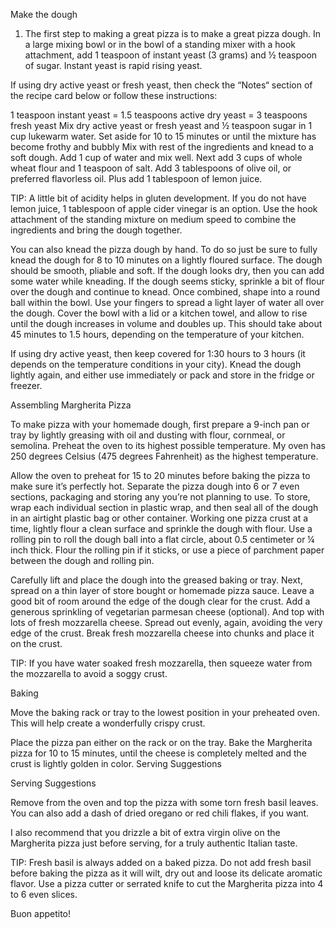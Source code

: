 Make the dough

1. The first step to making a great pizza is to make a great pizza dough. In a large mixing bowl or in the bowl of a standing mixer with a hook attachment, add 1 teaspoon of instant yeast (3 grams) and ½ teaspoon of sugar. Instant yeast is rapid rising yeast.

If using dry active yeast or fresh yeast, then check the “Notes“ section of the recipe card below or follow these instructions:

1 teaspoon instant yeast = 1.5 teaspoons active dry yeast = 3 teaspoons fresh yeast
Mix dry active yeast or fresh yeast and ½ teaspoon sugar in 1 cup lukewarm water. Set aside for 10 to 15 minutes or until the mixture has become frothy and bubbly
Mix with rest of the ingredients and knead to a soft dough.
Add 1 cup of water and mix well.
Next add 3 cups of whole wheat flour and 1 teaspoon of salt.
Add 3 tablespoons of olive oil, or preferred flavorless oil.
Plus add 1 tablespoon of lemon juice.

TIP: A little bit of acidity helps in gluten development. If you do not have lemon juice, 1 tablespoon of apple cider vinegar is an option.
Use the hook attachment of the standing mixture on medium speed to combine the ingredients and bring the dough together.

You can also knead the pizza dough by hand. To do so just be sure to fully knead the dough for 8 to 10 minutes on a lightly floured surface.
The dough should be smooth, pliable and soft. If the dough looks dry, then you can add some water while kneading. If the dough seems sticky, sprinkle a bit of flour over the dough and continue to knead.
Once combined, shape into a round ball within the bowl. Use your fingers to spread a light layer of water all over the dough.
Cover the bowl with a lid or a kitchen towel, and allow to rise until the dough increases in volume and doubles up. This should take about 45 minutes to 1.5 hours, depending on the temperature of your kitchen.

If using dry active yeast, then keep covered for 1:30 hours to 3 hours (it depends on the temperature conditions in your city).
Knead the dough lightly again, and either use immediately or pack and store in the fridge or freezer.

Assembling Margherita Pizza

 To make pizza with your homemade dough, first prepare a 9-inch pan or tray by lightly greasing with oil and dusting with flour, cornmeal, or semolina.
 Preheat the oven to its highest possible temperature. My oven has 250 degrees Celsius (475 degrees Fahrenheit) as the highest temperature.

Allow the oven to preheat for 15 to 20 minutes before baking the pizza to make sure it’s perfectly hot.
Separate the pizza dough into 6 or 7 even sections, packaging and storing any you’re not planning to use. To store, wrap each individual section in plastic wrap, and then seal all of the dough in an airtight plastic bag or other container.
Working one pizza crust at a time, lightly flour a clean surface and sprinkle the dough with flour.
Use a rolling pin to roll the dough ball into a flat circle, about 0.5 centimeter or ¼ inch thick. Flour the rolling pin if it sticks, or use a piece of parchment paper between the dough and rolling pin.


Carefully lift and place the dough into the greased baking or tray.
Next, spread on a thin layer of store bought or homemade pizza sauce. Leave a good bit of room around the edge of the dough clear for the crust.
Add a generous sprinkling of vegetarian parmesan cheese (optional).
And top with lots of fresh mozzarella cheese. Spread out evenly, again, avoiding the very edge of the crust. Break fresh mozzarella cheese into chunks and place it on the crust.

TIP: If you have water soaked fresh mozzarella, then squeeze water from the mozzarella to avoid a soggy crust.

Baking

 Move the baking rack or tray to the lowest position in your preheated oven. This will help create a wonderfully crispy crust.

Place the pizza pan either on the rack or on the tray.
Bake the Margherita pizza for 10 to 15 minutes, until the cheese is completely melted and the crust is lightly golden in color.
Serving Suggestions

Serving Suggestions

 Remove from the oven and top the pizza with some torn fresh basil leaves. You can also add a dash of dried oregano or red chili flakes, if you want.

I also recommend that you drizzle a bit of extra virgin olive on the Margherita pizza just before serving, for a truly authentic Italian taste.

TIP: Fresh basil is always added on a baked pizza. Do not add fresh basil before baking the pizza as it will wilt, dry out and loose its delicate aromatic flavor.
Use a pizza cutter or serrated knife to cut the Margherita pizza into 4 to 6 even slices.

Buon appetito!